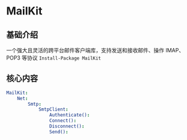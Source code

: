 # MailKit



## 基础介绍

一个强大且灵活的跨平台邮件客户端库，支持发送和接收邮件、操作 IMAP、POP3 等协议
`Install-Package MailKit`


## 核心内容
```yaml
MailKit:
    Net:
        Smtp:
            SmtpClient:
                Authenticate():
                Connect():
                Disconnect():
                Send():
```